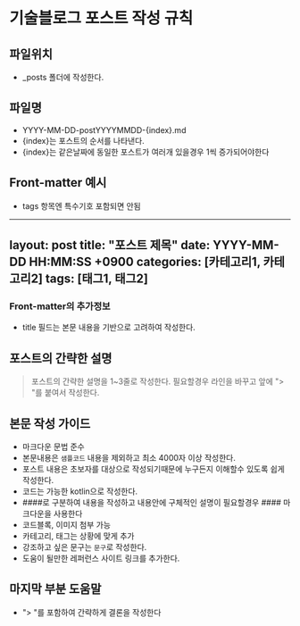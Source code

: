 # 기술블로그 포스트 작성 규칙

## 파일위치
- _posts 폴더에 작성한다.

## 파일명
- YYYY-MM-DD-postYYYYMMDD-{index}.md
- {index}는 포스트의 순서를 나타낸다.
- {index}는 같은날짜에 동일한 포스트가 여러개 있을경우 1씩 증가되어야한다

## Front-matter 예시
- tags 항목엔 특수기호 포함되면 안됨

---
layout: post
title: "포스트 제목"
date: YYYY-MM-DD HH:MM:SS +0900
categories: [카테고리1, 카테고리2]
tags: [태그1, 태그2]
---

### Front-matter의 추가정보
- title 필드는 본문 내용을 기반으로 고려하여 작성한다.

## 포스트의 간략한 설명
> 포스트의 간략한 설명을 1~3줄로 작성한다. 필요할경우 라인을 바꾸고 앞에 "> "를 붙여서 작성한다.

## 본문 작성 가이드
- 마크다운 문법 준수
- 본문내용은 ```샘플코드``` 내용을 제외하고 최소 4000자 이상 작성한다.
- 포스트 내용은 초보자를 대상으로 작성되기때문에 누구든지 이해할수 있도록 쉽게 작성한다.
- 코드는 가능한 kotlin으로 작성한다.
- ####로 구분하여 내용을 작성하고 내용안에 구체적인 설명이 필요할경우 #### 마크다운을 사용한다
- 코드블록, 이미지 첨부 가능
- 카테고리, 태그는 상황에 맞게 추가
- 강조하고 싶은 문구는 `문구`로 작성한다.
- 도움이 될만한 레퍼런스 사이트 링크를 추가한다.

## 마지막 부분 도움말
- "> "를 포함하여 간략하게 결론을 작성한다
